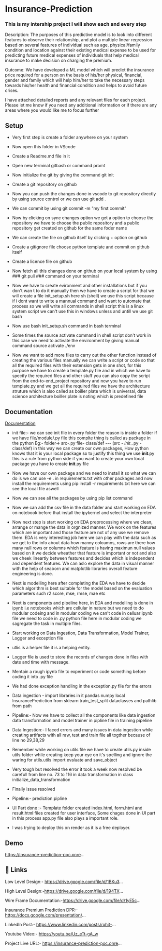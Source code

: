 
# Insurance-Prediction

### This is my intership project I will show each and every step


Description: The purposes of this predictive model is to look into different features to observe their relationship, and plot a multiple linear regression based on several features of individual such as age, physical/family condition and location against their existing medical expense to be used for predicting future medical expenses of individuals that help medical insurance to make decision on charging the premium.

Outcome: We have developed a ML model which will predict the insurance price required for a person on the basis of his/her physical, financial, gender and family which will help him/her to take the necessary steps towards his/her health and financial condition and helps to avoid future crises.

I have attached detailed reports and any relevant files for each project. Please let me know if you need any additional information or if there are any areas where you would like me to focus further
## Setup

- Very first step is create a folder anywhere on your system

- Now open this folder in VScode

- Create a Readme.md file in it

- Open new terminal gitbash or command promt

- Now initialize the git by giving the command git init

- Create a git repository on github

- Now you can push the changes done in vscode to git repository 
directly by using source control or we can use git add .

- We can commit by using git commit -m "my first commit"

- Now by clicking on sync changes option we get a option to choose the repository we have to choose the public repository and a public repository get created on github for the same foder name

- We can create the file on github itself by clicking + option on github

- Create a gitignore file choose python template and commit on github itself

- Create a licence file on github

- Now fetch all this changes done on github on your local system by using ### git pull ### command on your terminal

- Now we have to create evironment and other installations but if you don't wan t to do it manually then we have to create a script for that we will create a file init_setup.sh here sh (shell) we use this script because if i dont want to write a mannual command and want to automate that process so we will write all commands in shell script this is a linux system script we can't use this in windows unless and untill we use git bash

- Now use bash init_setup.sh command in bash terminal
- Some times the source activate command in shell script don't work in this case we need to activate the environment by giving manual command source activate ./env

- Now we want to add more files to carry out the other function instead of creating the various files manually we can write a script or code so that all the required files with their extension gets in one shot, for this purpose we have to create a template.py file and in which we have to specify the required files and other stuff you can also copy the script from the end-to-end_project repository and now you have to run template.py and we get all the required files we have the architecture struture which is also called as boiller plate which is universal, data science architecture boiller plate is noting which is predefined file

## Documentation

[Documentation](https://drive.google.com/drive/folders/1fcR_QdDKEI_yHGfoq2DTTnCnyyq9B8_L?usp=drive_link)

- init file:- we can see init file in every folder the reason is inside a folder if we have file/module/.py file this complte thing is called as package in the python Eg:- folder-> src-.py file- class/def --- (src - _init__.py - class/def) in this way we can create our own packages, How python knows that it is your local package so to justify this thing we use __init__.py this is a rule from python side if you want to create your own local package you have to create __init__.py file 

- Now we have our own package and we need to install it so what we can do is we can use -e . in requirements.txt with other packages and now install the requirements using pip install -r requirements.txt here we can see the local file aswell

- Now we can see all the packages by using pip list command

- Now we can add the csv file in the data folder and start working on EDA on notebook before that install the ipykernel and select the interpreter

- Now next step is start working on EDA preprocessing where we clean, arrange or mange the data in orgnized manner. We work on the features which are important and those feature are not of any use we remove them. EDA is very interesting job here we can play with the data such as we get to the info about data how manny coloumns, rows are there how many null rows or columns which feature is having maximun null values based on it we decide wheather that feature is important or not and also we cheek lineartiy between features and decides which is independent and dependent features. We can aslo explore the data in visual manner with the help of seaborn and matplotlib libraries overall feature engineering is done.

- Next is modelling here after completing the EDA we have to decide which algorithm is best suitable for the model based on the evaluation parameters such r2 score, mse, rmse, mae etc

- Next is components and pipeline here, in EDA and modelling is done in ipynb i.e notebooks which are cellular in nature but we need to do modular codeing and in modular coding we can't code in celluar ipynb file we need to code in .py python file here in modular coding we sagregate the task in multiple files.

- Start working on Data Ingestion, Data Transformation, Model Trainer, Logger and exception file

- utlis is a helper file it is a helping entity.

- Logger file is used to store the records of changes done in files with date and time with message.

- Mentain a rough ipynb file to experiment or code something before coding it into .py file

- We had done exception handling in the exception.py file for the errors

- Data ingestion - import libraries in it pandas numpy local InsurancePrediction from sklearn train_test_split dataclasses and pathlib from path

- Pipeline:- Now we have to collect all the components like data ingestion data transformation  and model trainer in pipline file in training pipeline

- Data Ingestion:- I faced errors and many issues in data ingestion while creating artifacts with all raw, test and train file all togther because of line no 29,38,29

- Remember while working on utils file we have to create utils.py inside utils folder while creating keep your eye on it's spelling and ignore the waring for  utils.utils import evaluate and save_object

- Very tough but resolved the error it took a week now resolved be carefull from line no. 73 to 116 in data transformation in class initialize_data_transformation

- Finally issue resolved 

- Pipeline:- prediction pipline

- UI Part done :- Template folder created index.html, form.html and result.html files created for user interface, Some chages done in UI part in this process app.py file also plays a important role.

- I was trying to deploy this on render as it is a free deployer.




## Demo

 https://insurance-prediction-poc.onre...


## 🔗 Links
Low Level Design:- https://drive.google.com/file/d/1BKu3...

High Level Design:-https://drive.google.com/file/d/194TX...

Wire Frame Documentation:-https://drive.google.com/file/d/1yE5c...

Insurance Premium Prediction DPR:-https://docs.google.com/presentation/...

LinkedIn Post:- https://www.linkedin.com/posts/rohit-...

Youtube Video:- https://youtu.be/Uz_eTt-gA_w

Project Live URL:- https://insurance-prediction-poc.onre...

